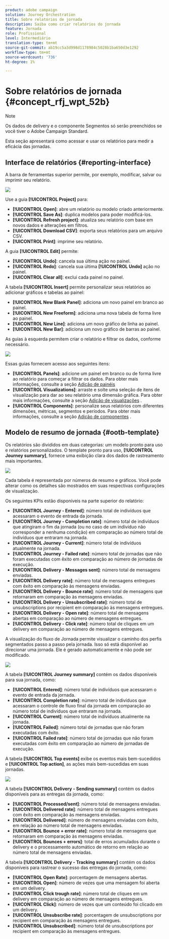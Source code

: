 ```yaml
---
product: adobe campaign
solution: Journey Orchestration
title: Sobre relatórios de jornada
description: Saiba como criar relatórios do jornada
feature: Jornada
role: Profissional
level: Intermediário
translation-type: tm+mt
source-git-commit: ab19cc5a3d998d1178984c5028b1ba650d3e1292
workflow-type: tm+mt
source-wordcount: '736'
ht-degree: 1%

---
```



# Sobre relatórios de jornada {#concept_rfj_wpt_52b}

>[!NOTE]
>
>Os dados de delivery e o componente Segmentos só serão preenchidos se você tiver o Adobe Campaign Standard.

Esta seção apresentará como acessar e usar os relatórios para medir a eficácia das jornadas.

## Interface de relatórios {#reporting-interface}

A barra de ferramentas superior permite, por exemplo, modificar, salvar ou imprimir seu relatório.

![](../assets/dynamic_report_toolbar.png)

Use a guia **[!UICONTROL Project]** para:

* **[!UICONTROL Open]**: abre um relatório ou modelo criado anteriormente.
* **[!UICONTROL Save As]**: duplica modelos para poder modificá-los.
* **[!UICONTROL Refresh project]**: atualiza seu relatório com base em novos dados e alterações em filtros.
* **[!UICONTROL Download CSV]**: exporta seus relatórios para um arquivo CSV.
* **[!UICONTROL Print]**: imprime seu relatório.

A guia **[!UICONTROL Edit]** permite:

* **[!UICONTROL Undo]**: cancela sua última ação no painel.
* **[!UICONTROL Redo]**: cancela sua última  **[!UICONTROL Undo]** ação no painel.
* **[!UICONTROL Clear all]**: exclui cada painel no painel.

A tabela **[!UICONTROL Insert]** permite personalizar seus relatórios ao adicionar gráficos e tabelas ao painel:

* **[!UICONTROL New Blank Panel]**: adiciona um novo painel em branco ao painel.
* **[!UICONTROL New Freeform]**: adiciona uma nova tabela de forma livre ao painel.
* **[!UICONTROL New Line]**: adiciona um novo gráfico de linha ao painel.
* **[!UICONTROL New Bar]**: adiciona um novo gráfico de barras ao painel.

As guias à esquerda permitem criar o relatório e filtrar os dados, conforme necessário.

![](../assets/dynamic_report_interface.png)

Essas guias fornecem acesso aos seguintes itens:

* **[!UICONTROL Panels]**: adicione um painel em branco ou de forma livre ao relatório para começar a filtrar os dados. Para obter mais informações, consulte a seção [Adição de painéis](../reporting/creating-your-journey-reports.md#adding-panels)
* **[!UICONTROL Visualizations]**: arraste e solte uma seleção de itens de visualização para dar ao seu relatório uma dimensão gráfica. Para obter mais informações, consulte a seção [Adição de visualizações](../reporting/creating-your-journey-reports.md#adding-visualizations) .
* **[!UICONTROL Components]**: personalize seus relatórios com diferentes dimensões, métricas, segmentos e períodos. Para obter mais informações, consulte a seção [Adição de componentes](../reporting/creating-your-journey-reports.md#adding-components) .

## Modelo de resumo de jornada {#ootb-template}

Os relatórios são divididos em duas categorias: um modelo pronto para uso e relatórios personalizados.
O template pronto para uso, **[!UICONTROL Journey summary]**, fornece uma exibição clara dos dados de rastreamento mais importantes.

![](../assets/dynamic_report_journey_8.png)

Cada tabela é representada por números de resumo e gráficos. Você pode alterar como os detalhes são mostrados em suas respectivas configurações de visualização.

Os seguintes KPIs estão disponíveis na parte superior do relatório:

* **[!UICONTROL Journey - Entered]**: número total de indivíduos que acessaram o evento de entrada da jornada.
* **[!UICONTROL Journey - Completion rate]**: número total de indivíduos que atingiram o fim da jornada (ou no caso de um indivíduo não corresponder a nenhuma condição) em comparação ao número total de indivíduos que entraram na jornada.
* **[!UICONTROL Journey - Current]**: número total de indivíduos atualmente na jornada.
* **[!UICONTROL Journey - Failed rate]**: número total de jornadas que não foram executadas com êxito em comparação ao número de jornadas de execução.
* **[!UICONTROL Delivery - Messages sent]**: número total de mensagens enviadas.
* **[!UICONTROL Delivery rate]**: número total de mensagens entregues com êxito em comparação às mensagens enviadas.
* **[!UICONTROL Delivery - Bounce rate]**: número total de mensagens que retornaram em comparação às mensagens enviadas.
* **[!UICONTROL Delivery - Unsubscribed rate]**: número total de unsubscriptions por recipient em comparação às mensagens entregues.
* **[!UICONTROL Delivery - Open rate]**: número total de mensagens abertas em comparação ao número de mensagens entregues.
* **[!UICONTROL Delivery - Click rate]**: número total de cliques em um delivery em comparação ao número de mensagens entregues.

A visualização do fluxo de Jornada permite visualizar o caminho dos perfis segmentados passo a passo pela jornada. Isso só está disponível ao direcionar uma jornada. Ele é gerado automaticamente e não pode ser modificado.

![](../assets/dynamic_report_journey_10.png)

A tabela **[!UICONTROL Journey summary]** contém os dados disponíveis para sua jornada, como:

* **[!UICONTROL Entered]**: número total de indivíduos que acessaram o evento de entrada da jornada.
* **[!UICONTROL Completion rate]**: número total de indivíduos que acessaram o controle de fluxo final da jornada em comparação ao número total de indivíduos que entraram na jornada.
* **[!UICONTROL Current]**: número total de indivíduos atualmente na jornada.
* **[!UICONTROL Failed]**: número total de jornadas que não foram executadas com êxito.
* **[!UICONTROL Failed rate]**: número total de jornadas que não foram executadas com êxito em comparação ao número de jornadas de execução.

A tabela **[!UICONTROL Top events]** exibe os eventos mais bem-sucedidos e **[!UICONTROL Top action]**, as ações mais bem-sucedidas em suas jornadas.

![](../assets/dynamic_report_journey_11.png)

A tabela **[!UICONTROL Delivery - Sending summary]** contém os dados disponíveis para as entregas da jornada, como:

* **[!UICONTROL Processed/sent]**: número total de mensagens enviadas.
* **[!UICONTROL Delivered rate]**: número total de mensagens entregues com êxito em comparação às mensagens enviadas.
* **[!UICONTROL Delivered]**: número de mensagens enviadas com êxito, em relação ao número total de mensagens enviadas.
* **[!UICONTROL Bounce + error rate]**: número total de mensagens que retornaram em comparação às mensagens enviadas.
* **[!UICONTROL Bounces + errors]**: total de erros acumulados durante o delivery e o processamento automático de retorno em relação ao número total de mensagens enviadas.

A tabela **[!UICONTROL Delivery - Tracking summary]** contém os dados disponíveis para rastrear o sucesso das entregas do jornada, como:

* **[!UICONTROL Open Rate]**: porcentagem de mensagens abertas.
* **[!UICONTROL Open]**: número de vezes que uma mensagem foi aberta em um delivery.
* **[!UICONTROL Click trough rate]**: número total de cliques em um delivery em comparação ao número de mensagens entregues.
* **[!UICONTROL Click]**: número de vezes que um conteúdo foi clicado em um delivery.
* **[!UICONTROL Unsubscribe rate]**: porcentagem de unsubscriptions por recipient em comparação às mensagens entregues.
* **[!UICONTROL Unsubscribed]**: número total de unsubscriptions por recipient em comparação às mensagens entregues.
